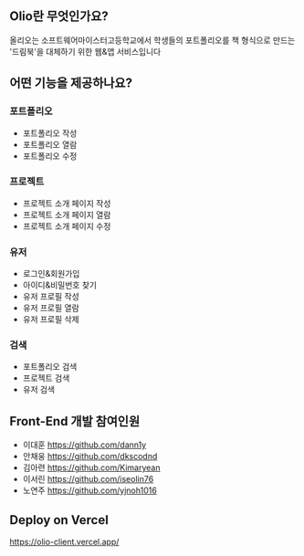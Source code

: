 ## Olio란 무엇인가요?
올리오는 소프트웨어마이스터고등학교에서 학생들의 포트폴리오를 책 형식으로 만드는 '드림북'을 대체하기 위한 웹&앱 서비스입니다



## 어떤 기능을 제공하나요?

### 포트폴리오

- 포트폴리오 작성
- 포트폴리오 열람
- 포트폴리오 수정

### 프로젝트

- 프로젝트 소개 페이지 작성
- 프로젝트 소개 페이지 열람
- 프로젝트 소개 페이지 수정

### 유저

- 로그인&회원가입
- 아이디&비밀번호 찾기
- 유저 프로필 작성
- 유저 프로필 열람
- 유저 프로필 삭제

### 검색

- 포트폴리오 검색
- 프로젝트 검색
- 유저 검색


## Front-End 개발 참여인원
- 이대훈 https://github.com/dann1y
- 안채웅 https://github.com/dkscodnd
- 김아련 https://github.com/Kimaryean
- 이서린 https://github.com/iseolin76
- 노연주 https://github.com/yjnoh1016


## Deploy on Vercel
https://olio-client.vercel.app/
